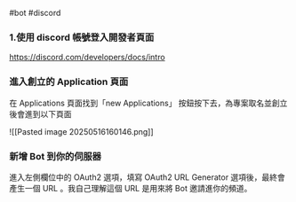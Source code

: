 #bot #discord 


### 1.使用 discord 帳號登入開發者頁面

https://discord.com/developers/docs/intro

### 進入創立的 Application 頁面 

在 Applications 頁面找到「new Applications」 按鈕按下去，為專案取名並創立後會進到以下頁面

![[Pasted image 20250516160146.png]]

### 新增 Bot 到你的伺服器

進入左側欄位中的 OAuth2 選項，填寫 OAuth2 URL Generator 選項後，最終會產生一個 URL 。我自己理解這個 URL 是用來將 Bot 邀請進你的頻道。




